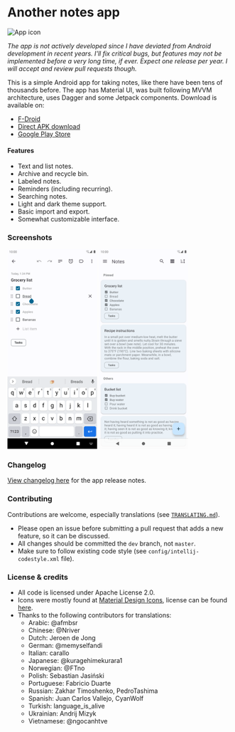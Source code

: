 # Another notes app

![App icon](app/src/main/res/mipmap-xxhdpi/ic_launcher_round.png)

*The app is not actively developed since I have deviated from Android development in recent years.
I'll fix critical bugs, but features may not be implemented before a very long time, if ever. 
Expect one release per year. I will accept and review pull requests though.*

This is a simple Android app for taking notes, like there have been tens of thousands before.
The app has Material UI, was built following MVVM architecture, uses Dagger and some Jetpack
components. Download is available on:

- [F-Droid](https://f-droid.org/en/packages/com.maltaisn.notes.sync/)
- [Direct APK download](https://github.com/maltaisn/another-notes-app/releases/latest)
- [Google Play Store](https://play.google.com/store/apps/details?id=com.maltaisn.notes.sync)

#### Features
- Text and list notes.
- Archive and recycle bin.
- Labeled notes.
- Reminders (including recurring).
- Searching notes.
- Light and dark theme support.
- Basic import and export.
- Somewhat customizable interface.

### Screenshots

<img alt="Screenshot 1"
     src="app/src/main/play/listings/en-US/graphics/phone-screenshots/1.png"
     width="40%"/>  <img alt="Screenshot 2"
     src="app/src/main/play/listings/en-US/graphics/phone-screenshots/2.png"
     width="40%"/>

### Changelog
[View changelog here][changelog] for the app release notes.

### Contributing
Contributions are welcome, especially translations (see [`TRANSLATING.md`][translating]).
- Please open an issue before submitting a pull request that adds a new feature, so it can be
    discussed.
- All changes should be committed the `dev` branch, not `master`.
- Make sure to follow existing code style (see `config/intellij-codestyle.xml` file).

### License & credits
- All code is licensed under Apache License 2.0.
- Icons were mostly found at [Material Design Icons][mdi-icons], license can be found
[here][mdi-icons-license].
- Thanks to the following contributors for translations:
    - Arabic: @afmbsr
    - Chinese: @Nriver
    - Dutch: Jeroen de Jong
    - German: @memyselfandi
    - Italian: carallo
    - Japanese: @kuragehimekurara1
    - Norwegian: @FTno
    - Polish: Sebastian Jasiński
    - Portuguese: Fabricio Duarte
    - Russian: Zakhar Timoshenko, PedroTashima
    - Spanish: Juan Carlos Vallejo, CyanWolf
    - Turkish: language_is_alive
    - Ukrainian: Andrij Mizyk
    - Vietnamese: @ngocanhtve

[changelog]: CHANGELOG.md
[translating]: TRANSLATING.md
[mdi-icons]: https://materialdesignicons.com
[mdi-icons-license]: https://github.com/Templarian/MaterialDesign#license
